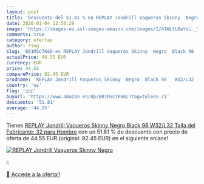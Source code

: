 ```yaml
---
layout: post
title: 'Descuento del 51.81 % en REPLAY Jondrill Vaqueros Skinny  Negro  '
date: 2020-01-04 12:56:29
image: 'https://images-eu.ssl-images-amazon.com/images/I/41WLtLDaYsL._SL200_.jpg'
comments: true
category: ofertas
author: ring
slug: 'B01MSCTK60-es REPLAY Jondrill Vaqueros Skinny  Negro  Black 98   W32/L32  Talla del Fabricante: 32  para Hombre'
actualPrice: 44.55 EUR
currency: EUR
price: 44.55
comparePrice: 92.45 EUR
prodname: 'REPLAY Jondrill Vaqueros Skinny  Negro  Black 98   W32/L32  Talla del Fabricante: 32  para Hombre'
country: 'es'
flag: '🇪🇸'
buyurl: 'https://www.amazon.es/dp/B01MSCTK60/?tag=tolees-21'
descuento: '51.81'
average: '44.55'
---
```


Tienes [REPLAY Jondrill Vaqueros Skinny  Negro  Black 98   W32/L32  Talla del Fabricante: 32  para Hombre](https://www.amazon.es/dp/B01MSCTK60/?tag=tolees-21) con un 51.81 % de descuento con precio de oferta de 44.55 EUR (original: 92.45 EUR) en el siguiente enlace!

[![REPLAY Jondrill Vaqueros Skinny  Negro  ](https://images-eu.ssl-images-amazon.com/images/I/41WLtLDaYsL._SL200_.jpg)](https://www.amazon.es/dp/B01MSCTK60/?tag=tolees-21)

ℹ️:


[🛒 Accede a la oferta!!](https://www.amazon.es/dp/B01MSCTK60/?tag=tolees-21)
